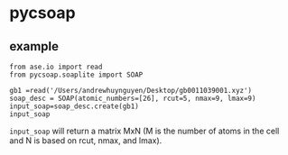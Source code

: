 # pycsoap

## example

```
from ase.io import read
from pycsoap.soaplite import SOAP

gb1 =read('/Users/andrewhuynguyen/Desktop/gb0011039001.xyz')
soap_desc = SOAP(atomic_numbers=[26], rcut=5, nmax=9, lmax=9)
input_soap=soap_desc.create(gb1)
input_soap
```


`input_soap` will return a matrix MxN (M is the number of atoms in the cell and N is based on rcut, nmax, and lmax).

